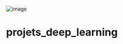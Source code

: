 ![image](https://github.com/brantcho/projets_deep_learning/assets/82893225/be0220aa-11b4-4540-b26b-ccbfbf8b5580)
# projets_deep_learning
